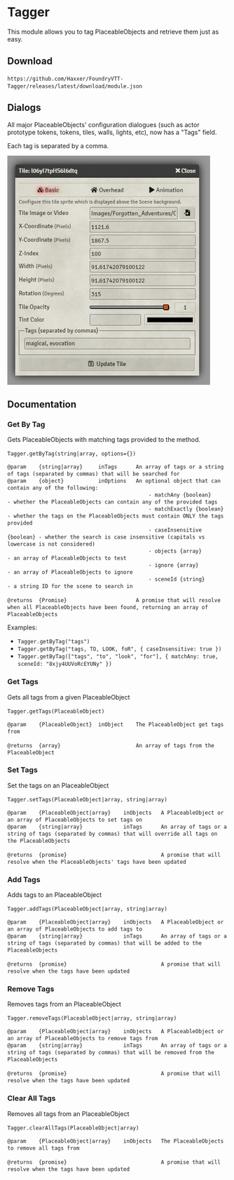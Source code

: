 # Tagger

This module allows you to tag PlaceableObjects and retrieve them just as easy.

## Download

`https://github.com/Haxxer/FoundryVTT-Tagger/releases/latest/download/module.json`

## Dialogs

All major PlaceableObjects' configuration dialogues (such as actor prototype tokens, tokens, tiles, walls, lights, etc), now has a "Tags" field.

Each tag is separated by a comma.

![img.png](docs/token-config.png)

## Documentation

### Get By Tag
Gets PlaceableObjects with matching tags provided to the method.

`Tagger.getByTag(string|array, options={})`

```
@param    {string|array}     inTags      An array of tags or a string of tags (separated by commas) that will be searched for
@param    {object}           inOptions   An optional object that can contain any of the following:
                                             - matchAny {boolean}        - whether the PlaceableObjects can contain any of the provided tags
                                             - matchExactly {boolean}    - whether the tags on the PlaceableObjects must contain ONLY the tags provided
                                             - caseInsensitive {boolean} - whether the search is case insensitive (capitals vs lowercase is not considered)
                                             - objects {array}           - an array of PlaceableObjects to test
                                             - ignore {array}            - an array of PlaceableObjects to ignore
                                             - sceneId {string}          - a string ID for the scene to search in

@returns  {Promise}                      A promise that will resolve when all PlaceableObjects have been found, returning an array of PlaceableObjects
```

Examples:

- `Tagger.getByTag("tags")`
- `Tagger.getByTag("tags, TO, LOOK, foR", { caseInsensitive: true })`
- `Tagger.getByTag(["tags", "to", "look", "for"], { matchAny: true, sceneId: "8xjy4UUVoRcEYUNy" })`

### Get Tags
Gets all tags from a given PlaceableObject

`Tagger.getTags(PlaceableObject)`

```
@param    {PlaceableObject}  inObject    The PlaceableObject get tags from

@returns  {array}                        An array of tags from the PlaceableObject
```

### Set Tags

Set the tags on an PlaceableObject

`Tagger.setTags(PlaceableObject|array, string|array)`

```
@param    {PlaceableObject|array}    inObjects   A PlaceableObject or an array of PlaceableObjects to set tags on
@param    {string|array}             inTags      An array of tags or a string of tags (separated by commas) that will override all tags on the PlaceableObjects

@returns  {promise}                              A promise that will resolve when the PlaceableObjects' tags have been updated

```

### Add Tags

Adds tags to an PlaceableObject

`Tagger.addTags(PlaceableObject|array, string|array)`

```
@param    {PlaceableObject|array}    inObjects   A PlaceableObject or an array of PlaceableObjects to add tags to
@param    {string|array}             inTags      An array of tags or a string of tags (separated by commas) that will be added to the PlaceableObjects

@returns  {promise}                              A promise that will resolve when the tags have been updated
```

### Remove Tags

Removes tags from an PlaceableObject

`Tagger.removeTags(PlaceableObject|array, string|array)`

```
@param    {PlaceableObject|array}    inObjects   A PlaceableObject or an array of PlaceableObjects to remove tags from
@param    {string|array}             inTags      An array of tags or a string of tags (separated by commas) that will be removed from the PlaceableObjects

@returns  {promise}                              A promise that will resolve when the tags have been updated
```

### Clear All Tags

Removes all tags from an PlaceableObject

`Tagger.clearAllTags(PlaceableObject|array)`

```
@param    {PlaceableObject|array}    inObjects   The PlaceableObjects to remove all tags from

@returns  {promise}                              A promise that will resolve when the tags have been updated
```
